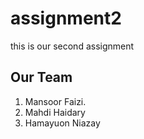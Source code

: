 # assignment2
this is our second assignment
## Our Team
1. Mansoor Faizi.
2. Mahdi Haidary
3. Hamayuon Niazay